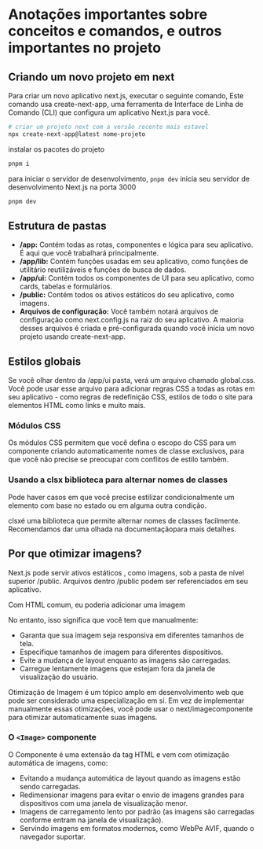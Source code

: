 # Anotações importantes sobre conceitos e comandos, e outros importantes no projeto

## Criando um novo projeto em next

Para criar um novo aplicativo next.js, executar o seguinte comando, Este comando usa create-next-app, uma ferramenta de Interface de Linha de Comando (CLI) que configura um aplicativo Next.js para você.

```bash
# criar um projeto next com a versão recente mais estavel
npx create-next-app@latest nome-projeto
```

instalar os pacotes do projeto

```bash
pnpm i
```

para iniciar o servidor de desenvolvimento, `pnpm dev` inicia seu servidor de desenvolvimento Next.js na porta 3000

```bash
pnpm dev
```

## Estrutura de pastas

- **/app:** Contém todas as rotas, componentes e lógica para seu aplicativo. É aqui que você trabalhará principalmente.
- **/app/lib:** Contém funções usadas em seu aplicativo, como funções de utilitário reutilizáveis ​​e funções de busca de dados.
- **/app/ui:** Contém todos os componentes de UI para seu aplicativo, como cards, tabelas e formulários.
- **/public:** Contém todos os ativos estáticos do seu aplicativo, como imagens.
- **Arquivos de configuração:** Você também notará arquivos de configuração como next.config.js na raiz do seu aplicativo. A maioria desses arquivos é criada e pré-configurada quando você inicia um novo projeto usando create-next-app.

## Estilos globais

Se você olhar dentro da /app/ui pasta, verá um arquivo chamado global.css. Você pode usar esse arquivo para adicionar regras CSS a todas as rotas em seu aplicativo - como regras de redefinição CSS, estilos de todo o site para elementos HTML como links e muito mais.

### Módulos CSS

Os módulos CSS permitem que você defina o escopo do CSS para um componente criando automaticamente nomes de classe exclusivos, para que você não precise se preocupar com conflitos de estilo também.

### Usando a clsx biblioteca para alternar nomes de classes

Pode haver casos em que você precise estilizar condicionalmente um elemento com base no estado ou em alguma outra condição.

clsxé uma biblioteca que permite alternar nomes de classes facilmente. Recomendamos dar uma olhada na documentaçãopara mais detalhes.

## Por que otimizar imagens?

Next.js pode servir ativos estáticos , como imagens, sob a pasta de nível superior /public. Arquivos dentro /public podem ser referenciados em seu aplicativo.

Com HTML comum, eu poderia adicionar uma imagem

No entanto, isso significa que você tem que manualmente:

- Garanta que sua imagem seja responsiva em diferentes tamanhos de tela.
- Especifique tamanhos de imagem para diferentes dispositivos.
- Evite a mudança de layout enquanto as imagens são carregadas.
- Carregue lentamente imagens que estejam fora da janela de visualização do usuário.

Otimização de Imagem é um tópico amplo em desenvolvimento web que pode ser considerado uma especialização em si. Em vez de implementar manualmente essas otimizações, você pode usar o next/imagecomponente para otimizar automaticamente suas imagens.

### O `<Image>` componente

O <Image>Componente é uma extensão da <img>tag HTML e vem com otimização automática de imagens, como:

- Evitando a mudança automática de layout quando as imagens estão sendo carregadas.
- Redimensionar imagens para evitar o envio de imagens grandes para dispositivos com uma janela de visualização menor.
- Imagens de carregamento lento por padrão (as imagens são carregadas conforme entram na janela de visualização).
- Servindo imagens em formatos modernos, como WebPe AVIF, quando o navegador suportar.